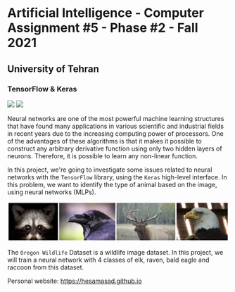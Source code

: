 # Artificial Intelligence - Computer Assignment #5 - Phase #2 - Fall 2021
## University of Tehran
### TensorFlow & Keras

<img src='https://upload.wikimedia.org/wikipedia/commons/thumb/2/2d/Tensorflow_logo.svg/1200px-Tensorflow_logo.svg.png' width=100 /> <img src='https://upload.wikimedia.org/wikipedia/commons/thumb/a/ae/Keras_logo.svg/1200px-Keras_logo.svg.png' width=100 />

Neural networks are one of the most powerful machine learning structures that have found many applications in various scientific and industrial fields in recent years due to the increasing computing power of processors. One of the advantages of these algorithms is that it makes it possible to construct any arbitrary derivative function using only two hidden layers of neurons. Therefore, it is possible to learn any non-linear function. 

In this project, we're going to investigate some issues related to neural networks with the `TensorFlow` library, using the `Keras` high-level interface. In this problem, we want to identify the type of animal based on the image, using neural networks (MLPs).

<img src='https://github.com/HesamAsad/AI-Fall2021-CA5-p2-TensorFlow-Keras/blob/master/Oregon%20WildLife.jpg?raw=true' width=600>

The `Oregon Wildlife` Dataset is a wildlife image dataset. In this project, we will train a neural network with 4 classes of elk, raven, bald eagle and raccoon from this dataset.

Personal website: https://hesamasad.github.io
